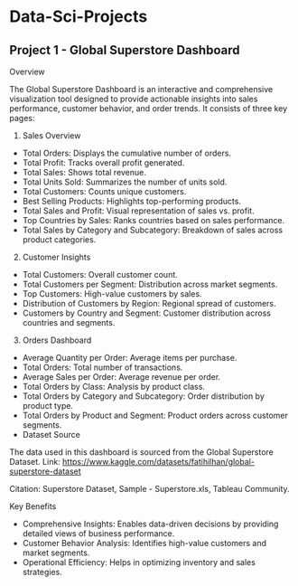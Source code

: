 # Data-Sci-Projects

## Project 1 - Global Superstore Dashboard
Overview

The Global Superstore Dashboard is an interactive and comprehensive visualization tool designed to provide actionable insights into sales performance, customer behavior, and order trends. It consists of three key pages:

1. Sales Overview
- Total Orders: Displays the cumulative number of orders.
- Total Profit: Tracks overall profit generated.
- Total Sales: Shows total revenue.
- Total Units Sold: Summarizes the number of units sold.
- Total Customers: Counts unique customers.
- Best Selling Products: Highlights top-performing products.
- Total Sales and Profit: Visual representation of sales vs. profit.
- Top Countries by Sales: Ranks countries based on sales performance.
- Total Sales by Category and Subcategory: Breakdown of sales across product categories.

2. Customer Insights
- Total Customers: Overall customer count.
- Total Customers per Segment: Distribution across market segments.
- Top Customers: High-value customers by sales.
- Distribution of Customers by Region: Regional spread of customers.
- Customers by Country and Segment: Customer distribution across countries and segments.

3. Orders Dashboard
- Average Quantity per Order: Average items per purchase.
- Total Orders: Total number of transactions.
- Average Sales per Order: Average revenue per order.
- Total Orders by Class: Analysis by product class.
- Total Orders by Category and Subcategory: Order distribution by product type.
- Total Orders by Product and Segment: Product orders across customer segments.
- Dataset Source

The data used in this dashboard is sourced from the Global Superstore Dataset.
Link: https://www.kaggle.com/datasets/fatihilhan/global-superstore-dataset

Citation:
Superstore Dataset, Sample - Superstore.xls, Tableau Community.

Key Benefits
- Comprehensive Insights: Enables data-driven decisions by providing detailed views of business performance.
- Customer Behavior Analysis: Identifies high-value customers and market segments.
- Operational Efficiency: Helps in optimizing inventory and sales strategies.

